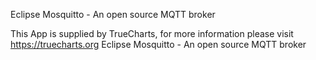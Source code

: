 Eclipse Mosquitto - An open source MQTT broker

This App is supplied by TrueCharts, for more information please visit https://truecharts.org
Eclipse Mosquitto - An open source MQTT broker
